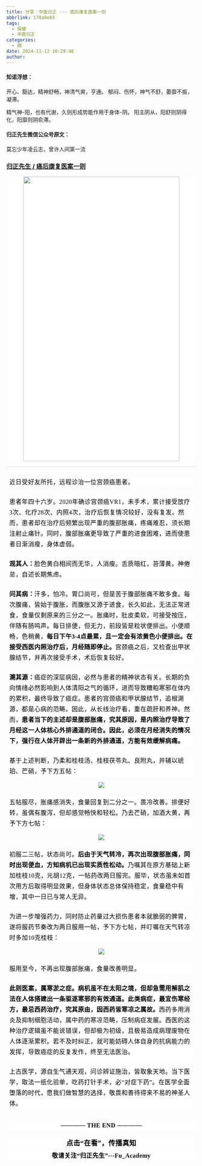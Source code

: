 ```yaml
---
title: 分享：中医归正 --- 癌后康复医案一则
abbrlink: 178a0e65
tags:
  - 保健
  - 中医归正
categories:
  - 摘
date: 2024-11-12 10:29:48
author:
---
```


#### 知诺浮想：

开心、豁达，精神舒畅，神清气爽，亨通。
郁闷、伤怀，神气不舒，萎靡不振，凝滞。

精气神-阳，也有代谢，久则形成势能作用于身体-阴。
阳主阴从，阳舒则阴得化，阳靡则阴俞滞。

#### 归正先生微信公众号原文：

莫忘少年凌云志，曾许人间第一流

<!-- more -->

###  [归正先生 / 癌后康复医案一则](https://mp.weixin.qq.com/s/z2eeIkAxuSaWR46m2skSfg "跳转至原文")



<div class="rich_media_content ">
                    <p style="-webkit-tap-highlight-color: transparent;outline: 0px;font-family: &quot;PingFang SC&quot;, system-ui, -apple-system, BlinkMacSystemFont, &quot;Helvetica Neue&quot;, &quot;Hiragino Sans GB&quot;, &quot;Microsoft YaHei UI&quot;, &quot;Microsoft YaHei&quot;, Arial, sans-serif;letter-spacing: 0.544px;background-color: rgb(255, 255, 255);text-align: center;visibility: visible;"><img class="rich_pages wxw-img" data-imgfileid="100002612" data-ratio="1.8154093097913322" src="https://mmbiz.qpic.cn/sz_mmbiz_png/zjaJCl7DLpU31wYkk48Pjo2M4iaWSUhxSGuYRjib61sshCFzrzZ8DVNKv00ia9LoeZBetNUicpVD3FwkXrDBxhtskA/640?wx_fmt=png&amp;from=appmsg" data-type="png" data-w="623" style="width: 414px;height: 752px;"  /></p><hr style="-webkit-tap-highlight-color: transparent;outline: 0px;font-family: &quot;PingFang SC&quot;, system-ui, -apple-system, BlinkMacSystemFont, &quot;Helvetica Neue&quot;, &quot;Hiragino Sans GB&quot;, &quot;Microsoft YaHei UI&quot;, &quot;Microsoft YaHei&quot;, Arial, sans-serif;letter-spacing: 0.544px;background-color: rgb(255, 255, 255);border-style: solid;border-right-width: 0px;border-bottom-width: 0px;border-left-width: 0px;border-color: rgba(0, 0, 0, 0.1);transform-origin: 0px 0px;transform: scale(1, 0.5);visibility: visible;"  /><p style="-webkit-tap-highlight-color: transparent;margin-top: 24px;margin-right: 8px;margin-left: 8px;outline: 0px;font-family: &quot;PingFang SC&quot;, system-ui, -apple-system, BlinkMacSystemFont, &quot;Helvetica Neue&quot;, &quot;Hiragino Sans GB&quot;, &quot;Microsoft YaHei UI&quot;, &quot;Microsoft YaHei&quot;, Arial, sans-serif;letter-spacing: 0.544px;background-color: rgb(255, 255, 255);line-height: 2em;"><span style="color: rgb(0, 0, 0);font-family: 仿宋;font-size: 16px;letter-spacing: 0.544px;">近日</span><span style="color: rgb(0, 0, 0);font-family: 仿宋;font-size: 16px;letter-spacing: 0.544px;">受</span><span style="color: rgb(0, 0, 0);font-family: 仿宋;font-size: 16px;letter-spacing: 0.544px;">好友所托，远程</span><span style="color: rgb(0, 0, 0);font-family: 仿宋;font-size: 16px;letter-spacing: 0.544px;">诊治一位</span><span style="color: rgb(0, 0, 0);font-family: 仿宋;font-size: 16px;letter-spacing: 0.544px;">宫颈癌</span><span style="color: rgb(0, 0, 0);font-family: 仿宋;font-size: 16px;letter-spacing: 0.544px;">患者。</span></p><p style="-webkit-tap-highlight-color: transparent;margin-top: 24px;margin-right: 8px;margin-left: 8px;outline: 0px;font-family: &quot;PingFang SC&quot;, system-ui, -apple-system, BlinkMacSystemFont, &quot;Helvetica Neue&quot;, &quot;Hiragino Sans GB&quot;, &quot;Microsoft YaHei UI&quot;, &quot;Microsoft YaHei&quot;, Arial, sans-serif;letter-spacing: 0.544px;background-color: rgb(255, 255, 255);line-height: 2em;"><span style="-webkit-tap-highlight-color: transparent;outline: 0px;letter-spacing: 0.544px;color: rgb(0, 0, 0);font-family: 仿宋;font-size: 16px;">患者年四十六岁。2020年确诊宫颈癌VR1，未手术，累计接受放疗3次、化疗28次、内照4次，治疗后恢复情况较好，没有复发。然而，患者却在治疗后频繁出现严重的腹部胀痛，疼痛难忍，须长期注射止痛针。同时，腹部胀痛更导致了严重的进食困难，进而使患者日渐消瘦，身体虚弱。</span></p><section style="-webkit-tap-highlight-color: transparent;margin-top: 24px;margin-right: 8px;margin-left: 8px;outline: 0px;font-family: &quot;PingFang SC&quot;, system-ui, -apple-system, BlinkMacSystemFont, &quot;Helvetica Neue&quot;, &quot;Hiragino Sans GB&quot;, &quot;Microsoft YaHei UI&quot;, &quot;Microsoft YaHei&quot;, Arial, sans-serif;letter-spacing: 0.544px;background-color: rgb(255, 255, 255);line-height: 2em;"><strong style="-webkit-tap-highlight-color: transparent;outline: 0px;"><span style="-webkit-tap-highlight-color: transparent;outline: 0px;color: rgb(0, 0, 0);font-family: 仿宋;font-size: 16px;">观其人：</span></strong><span style="-webkit-tap-highlight-color: transparent;outline: 0px;color: rgb(0, 0, 0);font-family: 仿宋;font-size: 16px;">脸色黄白相间而无华，人消瘦。舌质暗红，苔薄黄。<span style="color: rgb(0, 0, 0);font-family: 仿宋;font-size: 16px;letter-spacing: 0.544px;background-color: rgb(255, 255, 255);">神倦怠</span><span style="color: rgb(0, 0, 0);font-family: 仿宋;font-size: 16px;letter-spacing: 0.544px;background-color: rgb(255, 255, 255);">，自述长期焦虑。</span></span></section><section style="-webkit-tap-highlight-color: transparent;margin-top: 24px;margin-right: 8px;margin-left: 8px;outline: 0px;font-family: &quot;PingFang SC&quot;, system-ui, -apple-system, BlinkMacSystemFont, &quot;Helvetica Neue&quot;, &quot;Hiragino Sans GB&quot;, &quot;Microsoft YaHei UI&quot;, &quot;Microsoft YaHei&quot;, Arial, sans-serif;letter-spacing: 0.544px;background-color: rgb(255, 255, 255);line-height: 2em;"><strong style="-webkit-tap-highlight-color: transparent;outline: 0px;"><span style="-webkit-tap-highlight-color: transparent;outline: 0px;color: rgb(0, 0, 0);font-family: 仿宋;font-size: 16px;">问其病：</span></strong><span style="-webkit-tap-highlight-color: transparent;outline: 0px;color: rgb(0, 0, 0);font-family: 仿宋;font-size: 16px;">汗多，怕冷。胃口尚可，但</span><span style="-webkit-tap-highlight-color: transparent;outline: 0px;color: rgb(0, 0, 0);font-family: 仿宋;font-size: 16px;">是苦于腹部胀痛不敢多食。每次腹痛，皆始于腹胀，而腹胀又源于进食，长久如此，<span style="color: rgb(0, 0, 0);font-family: 仿宋;font-size: 16px;letter-spacing: 0.544px;background-color: rgb(255, 255, 255);">无法</span><span style="color: rgb(0, 0, 0);font-family: 仿宋;font-size: 16px;letter-spacing: 0.544px;background-color: rgb(255, 255, 255);">正常进食，</span><span style="color: rgb(0, 0, 0);font-family: 仿宋;font-size: 16px;letter-spacing: 0.544px;background-color: rgb(255, 255, 255);">食量仅剩原来</span><span style="color: rgb(0, 0, 0);font-family: 仿宋;font-size: 16px;letter-spacing: 0.544px;background-color: rgb(255, 255, 255);">的三分之一</span><span style="color: rgb(0, 0, 0);font-family: 仿宋;font-size: 16px;letter-spacing: 0.544px;background-color: rgb(255, 255, 255);">。胀痛时，肚皮柔软，可接受按压，伴随有肠鸣声。每日排便，但无力，前段皆是粒状便排出。小便顺畅，色稍黄，<strong>每日下午3-4点最累，且一定会有浓黄色小便排出。</strong><strong>在接受西医内照治疗后，月经随即停止。</strong>宫颈癌之后，又检查出甲状腺结节，并再次接受手术，术后恢复较好。</span></span></section><section style="-webkit-tap-highlight-color: transparent;margin-top: 24px;margin-right: 8px;margin-left: 8px;outline: 0px;font-family: &quot;PingFang SC&quot;, system-ui, -apple-system, BlinkMacSystemFont, &quot;Helvetica Neue&quot;, &quot;Hiragino Sans GB&quot;, &quot;Microsoft YaHei UI&quot;, &quot;Microsoft YaHei&quot;, Arial, sans-serif;letter-spacing: 0.544px;background-color: rgb(255, 255, 255);line-height: 2em;"><strong style="-webkit-tap-highlight-color: transparent;outline: 0px;"><span style="-webkit-tap-highlight-color: transparent;outline: 0px;color: rgb(0, 0, 0);font-family: 仿宋;font-size: 16px;">溯其源：</span></strong><span style="-webkit-tap-highlight-color: transparent;outline: 0px;color: rgb(0, 0, 0);font-family: 仿宋;font-size: 16px;letter-spacing: 0.544px;background-color: rgb(255, 255, 255);">癌症的深层病因，必然与患者的精神状态有关。长期的负向情绪必然影响到人体清阳之气的循环，进而导致糟粕寒邪在体内的累积，最终导致了癌症。患者的宫颈癌和甲状腺结节，追根溯源，都是心病的范畴。因此，从长线治疗看，重在疏肝和养神。然而，<strong>患者当下的主述却是腹部胀痛，究其原因，是内照治疗导致了月经这一人体核心外排通道的闭合。因此，必须在月经消失的情况下，强行在人体开辟出一条新的外排通道，方能有效缓解病痛。</strong></span></section><p style="-webkit-tap-highlight-color: transparent;margin-top: 24px;margin-right: 8px;margin-left: 8px;outline: 0px;font-family: &quot;PingFang SC&quot;, system-ui, -apple-system, BlinkMacSystemFont, &quot;Helvetica Neue&quot;, &quot;Hiragino Sans GB&quot;, &quot;Microsoft YaHei UI&quot;, &quot;Microsoft YaHei&quot;, Arial, sans-serif;letter-spacing: 0.544px;background-color: rgb(255, 255, 255);line-height: 2em;"><span style="-webkit-tap-highlight-color: transparent;outline: 0px;color: rgb(0, 0, 0);font-family: 仿宋;font-size: 16px;letter-spacing: 0.544px;background-color: rgb(255, 255, 255);">基于上述判断，乃柔和<span style="color: rgb(0, 0, 0);font-family: 仿宋;font-size: 16px;letter-spacing: 0.544px;background-color: rgb(255, 255, 255);">桂枝汤、桂枝茯苓丸、良附丸，并辅以琥珀、芒硝，予下方五帖：</span></span></p><p style="text-align: center;"><img class="rich_pages wxw-img" data-galleryid="" data-imgfileid="100002608" data-ratio="0.2935185185185185" data-s="300,640" src="https://mmbiz.qpic.cn/sz_mmbiz_png/zjaJCl7DLpV8lic3eicc23YkzGKwS7nfHAEtYDdAxdMMQAXHCTeEWfAQiayyrYUTHpq3eb32gY9LSaE8u6Dtib5pzQ/640?wx_fmt=png&amp;from=appmsg" data-type="png" data-w="1080" style=""  /></p><section style="-webkit-tap-highlight-color: transparent;margin-top: 24px;margin-right: 8px;margin-left: 8px;outline: 0px;font-family: &quot;PingFang SC&quot;, system-ui, -apple-system, BlinkMacSystemFont, &quot;Helvetica Neue&quot;, &quot;Hiragino Sans GB&quot;, &quot;Microsoft YaHei UI&quot;, &quot;Microsoft YaHei&quot;, Arial, sans-serif;letter-spacing: 0.544px;background-color: rgb(255, 255, 255);line-height: 1.75em;"><span style="-webkit-tap-highlight-color: transparent;outline: 0px;letter-spacing: 0.544px;color: rgb(0, 0, 0);font-family: 仿宋;font-size: 16px;"></span></section><section style="-webkit-tap-highlight-color: transparent;margin-top: 24px;margin-right: 8px;margin-left: 8px;outline: 0px;font-family: &quot;PingFang SC&quot;, system-ui, -apple-system, BlinkMacSystemFont, &quot;Helvetica Neue&quot;, &quot;Hiragino Sans GB&quot;, &quot;Microsoft YaHei UI&quot;, &quot;Microsoft YaHei&quot;, Arial, sans-serif;letter-spacing: 0.544px;background-color: rgb(255, 255, 255);line-height: 2em;"><span style="-webkit-tap-highlight-color: transparent;outline: 0px;color: rgb(0, 0, 0);font-family: 仿宋;font-size: 16px;letter-spacing: 0.544px;background-color: rgb(255, 255, 255);">五帖服尽，胀痛感消失，食量回复到二分之一。畏冷改善。排便好转，虽偶有腹泻，但却感觉畅快和轻松。乃去芒硝，加酒大黄，再予下方七帖：</span></section><p style="text-align: center;"><img class="rich_pages wxw-img" data-galleryid="" data-imgfileid="100002609" data-ratio="0.28867924528301886" data-s="300,640" src="https://mmbiz.qpic.cn/sz_mmbiz_png/zjaJCl7DLpV8lic3eicc23YkzGKwS7nfHA1wyfIibSDoJXaiak2gT8Itg2TT5LOGKfyXrt1TicTicR0jCTsicibhZfHt9w/640?wx_fmt=png&amp;from=appmsg" data-type="png" data-w="1060" style=""  /></p><section style="-webkit-tap-highlight-color: transparent;margin-top: 24px;margin-right: 8px;margin-left: 8px;outline: 0px;font-family: &quot;PingFang SC&quot;, system-ui, -apple-system, BlinkMacSystemFont, &quot;Helvetica Neue&quot;, &quot;Hiragino Sans GB&quot;, &quot;Microsoft YaHei UI&quot;, &quot;Microsoft YaHei&quot;, Arial, sans-serif;letter-spacing: 0.544px;background-color: rgb(255, 255, 255);line-height: 2em;"><span style="-webkit-tap-highlight-color: transparent;outline: 0px;color: rgb(0, 0, 0);font-family: 仿宋;font-size: 16px;letter-spacing: 0.544px;background-color: rgb(255, 255, 255);">初服二三帖，状态尚可。<strong>后由于天气转冷，再次出现腹部胀痛，同时出现便血，方知病机已出现实质性松动。</strong>乃嘱其在原方基础上新加桂枝10克，元胡12克，一帖药改两日服完。服毕，状态虽未如首次用方后取得明显效果，但身体状态总体保持稳定，食量稳中有增，其中一日已与常人无异。</span></section><section style="-webkit-tap-highlight-color: transparent;margin-top: 24px;margin-right: 8px;margin-left: 8px;outline: 0px;font-family: &quot;PingFang SC&quot;, system-ui, -apple-system, BlinkMacSystemFont, &quot;Helvetica Neue&quot;, &quot;Hiragino Sans GB&quot;, &quot;Microsoft YaHei UI&quot;, &quot;Microsoft YaHei&quot;, Arial, sans-serif;letter-spacing: 0.544px;background-color: rgb(255, 255, 255);line-height: 2em;"><span style="-webkit-tap-highlight-color: transparent;outline: 0px;color: rgb(0, 0, 0);font-family: 仿宋;font-size: 16px;letter-spacing: 0.544px;background-color: rgb(255, 255, 255);">为进一步增强药力，同时防止药量过大损伤患者本就脆弱的脾胃，遂将服药节奏改为两日服用<span style="color: rgb(0, 0, 0);font-family: 仿宋;font-size: 16px;letter-spacing: 0.544px;background-color: rgb(255, 255, 255);">一帖</span>，予下方七帖，并叮嘱在天气转凉时多加10克桂枝：</span></section><p style="text-align: center;"><img class="rich_pages wxw-img" data-galleryid="" data-imgfileid="100002610" data-ratio="0.29444444444444445" data-s="300,640" src="https://mmbiz.qpic.cn/sz_mmbiz_png/zjaJCl7DLpV8lic3eicc23YkzGKwS7nfHAicLhS8sXDw8FOpibA22EXbRuDcIboKfyibUlTwiaRPgEq7x9ZXevveCOwg/640?wx_fmt=png&amp;from=appmsg" data-type="png" data-w="1080" style=""  /></p><section style="-webkit-tap-highlight-color: transparent;margin-top: 24px;margin-right: 8px;margin-left: 8px;outline: 0px;font-family: &quot;PingFang SC&quot;, system-ui, -apple-system, BlinkMacSystemFont, &quot;Helvetica Neue&quot;, &quot;Hiragino Sans GB&quot;, &quot;Microsoft YaHei UI&quot;, &quot;Microsoft YaHei&quot;, Arial, sans-serif;letter-spacing: 0.544px;background-color: rgb(255, 255, 255);line-height: 2em;"><span style="-webkit-tap-highlight-color: transparent;outline: 0px;color: rgb(0, 0, 0);font-family: 仿宋;font-size: 16px;letter-spacing: 0.544px;background-color: rgb(255, 255, 255);">服用至今，不再出现腹部胀痛，食量改善明显。</span></section><section style="-webkit-tap-highlight-color: transparent;margin-top: 24px;margin-right: 8px;margin-left: 8px;outline: 0px;font-family: &quot;PingFang SC&quot;, system-ui, -apple-system, BlinkMacSystemFont, &quot;Helvetica Neue&quot;, &quot;Hiragino Sans GB&quot;, &quot;Microsoft YaHei UI&quot;, &quot;Microsoft YaHei&quot;, Arial, sans-serif;letter-spacing: 0.544px;background-color: rgb(255, 255, 255);line-height: 2em;"><strong><span style="-webkit-tap-highlight-color: transparent;outline: 0px;color: rgb(0, 0, 0);font-family: 仿宋;font-size: 16px;letter-spacing: 0.544px;background-color: rgb(255, 255, 255);">此则医案，属寒淤之症。病机虽不在太阳之境，但却急需用解肌之法在人体搭建出一条驱逐寒邪的有效通道。此类病症，最宜伤寒经方，最忌西药治疗，究其原由，因西药皆寒凉之属故。</span></strong><span style="-webkit-tap-highlight-color: transparent;outline: 0px;color: rgb(0, 0, 0);font-family: 仿宋;font-size: 16px;letter-spacing: 0.544px;background-color: rgb(255, 255, 255);">西药多用消炎及抑制细胞活动，属中药的寒凉范畴，压制病症发展。西医的这种治疗逻辑虽不能说错误，但却极为初级，且极易造成病理废物在人体逐渐累积。</span><span style="color: rgb(0, 0, 0);font-family: 仿宋;font-size: 16px;letter-spacing: 0.544px;">若不</span><span style="color: rgb(0, 0, 0);font-family: 仿宋;font-size: 16px;letter-spacing: 0.544px;">及时纠正，就</span><span style="color: rgb(0, 0, 0);font-family: 仿宋;font-size: 16px;letter-spacing: 0.544px;">可能妨碍人体自身的抗病能力的发挥，导致</span><span style="color: rgb(0, 0, 0);font-family: 仿宋;font-size: 16px;letter-spacing: 0.544px;">癌症的反</span><span style="color: rgb(0, 0, 0);font-family: 仿宋;font-size: 16px;letter-spacing: 0.544px;">复发作，终至无法医治。</span></section><section style="-webkit-tap-highlight-color: transparent;margin: 24px 8px 32px;outline: 0px;font-family: &quot;PingFang SC&quot;, system-ui, -apple-system, BlinkMacSystemFont, &quot;Helvetica Neue&quot;, &quot;Hiragino Sans GB&quot;, &quot;Microsoft YaHei UI&quot;, &quot;Microsoft YaHei&quot;, Arial, sans-serif;letter-spacing: 0.544px;background-color: rgb(255, 255, 255);line-height: 2em;"><span style="color: rgb(0, 0, 0);font-family: 仿宋;font-size: 16px;letter-spacing: 0.544px;">上古医学，源自生气通天观，问诊辨证施治，皆取象天地。</span><span style="color: rgb(0, 0, 0);font-family: 仿宋;font-size: 16px;letter-spacing: 0.544px;">当下医学，取法一纸化验单，吃药打针手术，必“对症下药”。</span><span style="color: rgb(0, 0, 0);font-family: 仿宋;font-size: 16px;letter-spacing: 0.544px;">在医学全面堕落的时代，愿我们做</span><span style="color: rgb(0, 0, 0);font-family: 仿宋;font-size: 16px;letter-spacing: 0.544px;">智慧的选择，敬畏和善待得来不易的神圣人体。</span></section><section style="-webkit-tap-highlight-color: transparent;margin-top: 24px;margin-right: 8px;margin-left: 8px;outline: 0px;font-family: &quot;PingFang SC&quot;, system-ui, -apple-system, BlinkMacSystemFont, &quot;Helvetica Neue&quot;, &quot;Hiragino Sans GB&quot;, &quot;Microsoft YaHei UI&quot;, &quot;Microsoft YaHei&quot;, Arial, sans-serif;letter-spacing: 0.544px;background-color: rgb(255, 255, 255);line-height: 2em;"><span style="color: rgb(0, 0, 0);font-family: 仿宋;font-size: 16px;letter-spacing: 0.544px;"></span></section><p style="-webkit-tap-highlight-color: transparent;outline: 0px;letter-spacing: 0.544px;font-family: system-ui, -apple-system, BlinkMacSystemFont, &quot;Helvetica Neue&quot;, &quot;PingFang SC&quot;, &quot;Hiragino Sans GB&quot;, &quot;Microsoft YaHei UI&quot;, &quot;Microsoft YaHei&quot;, Arial, sans-serif;background-color: rgb(255, 255, 255);text-align: center;line-height: 1.75em;"><span style="-webkit-tap-highlight-color: transparent;outline: 0px;font-size: var(--articleFontsize);letter-spacing: 0.034em;"><strong style="-webkit-tap-highlight-color: transparent;outline: 0px;letter-spacing: 0.544px;"><span style="-webkit-tap-highlight-color: transparent;outline: 0px;color: rgb(0, 0, 0);font-family: 仿宋;font-size: 16px;">———— THE&nbsp;END ————</span></strong></span></p>
					<section style="margin-top: 20px;margin-bottom: 5px;outline: 0px;max-width: 100%;font-family: -apple-system, BlinkMacSystemFont, &quot;Helvetica Neue&quot;, &quot;PingFang SC&quot;, &quot;Hiragino Sans GB&quot;, &quot;Microsoft YaHei UI&quot;, &quot;Microsoft YaHei&quot;, Arial, sans-serif;letter-spacing: 0.544px;white-space: normal;font-size: 16px;min-height: 1em;color: rgb(62, 62, 62);text-align: center;line-height: 1.75em;background-color: rgb(255, 255, 255);box-sizing: border-box !important;overflow-wrap: break-word !important;"><strong style="outline: 0px;max-width: 100%;box-sizing: border-box !important;overflow-wrap: break-word !important;"><span style="outline: 0px;max-width: 100%;font-size: 18px;color: rgb(0, 0, 0);font-family: 仿宋;letter-spacing: 0.5px;box-sizing: border-box !important;overflow-wrap: break-word !important;">点击“在看”，传播真知</span></strong></section><section style="margin-top: 5px;margin-bottom: 5px;outline: 0px;max-width: 100%;font-family: -apple-system, BlinkMacSystemFont, &quot;Helvetica Neue&quot;, &quot;PingFang SC&quot;, &quot;Hiragino Sans GB&quot;, &quot;Microsoft YaHei UI&quot;, &quot;Microsoft YaHei&quot;, Arial, sans-serif;letter-spacing: 0.544px;white-space: normal;font-size: 16px;min-height: 1em;color: rgb(62, 62, 62);text-align: center;line-height: 1.75em;background-color: rgb(255, 255, 255);box-sizing: border-box !important;overflow-wrap: break-word !important;"><strong style="outline: 0px;max-width: 100%;box-sizing: border-box !important;overflow-wrap: break-word !important;"><span style="outline: 0px;max-width: 100%;font-size: 18px;color: rgb(0, 0, 0);font-family: 仿宋;letter-spacing: 0.5px;box-sizing: border-box !important;overflow-wrap: break-word !important;"><strong style="outline: 0px;max-width: 100%;color: rgb(62, 62, 62);font-size: 16px;box-sizing: border-box !important;overflow-wrap: break-word !important;"><span style="outline: 0px;max-width: 100%;color: rgb(0, 0, 0);box-sizing: border-box !important;overflow-wrap: break-word !important;">敬请关注“归正先生”---Fu_Academy</span></strong></span></strong></section>
                </div>
